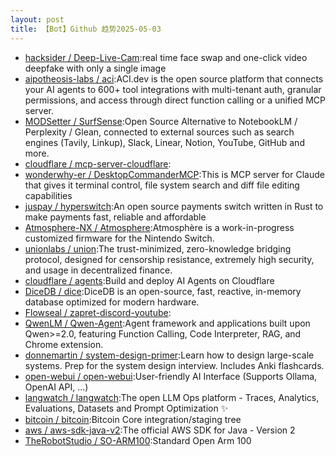 ```yaml
---
layout: post
title: 【Bot】Github 趋势2025-05-03
---
```


* [hacksider / Deep-Live-Cam](https://github.com/hacksider/Deep-Live-Cam):real time face swap and one-click video deepfake with only a single image
* [aipotheosis-labs / aci](https://github.com/aipotheosis-labs/aci):ACI.dev is the open source platform that connects your AI agents to 600+ tool integrations with multi-tenant auth, granular permissions, and access through direct function calling or a unified MCP server.
* [MODSetter / SurfSense](https://github.com/MODSetter/SurfSense):Open Source Alternative to NotebookLM / Perplexity / Glean, connected to external sources such as search engines (Tavily, Linkup), Slack, Linear, Notion, YouTube, GitHub and more.
* [cloudflare / mcp-server-cloudflare](https://github.com/cloudflare/mcp-server-cloudflare):
* [wonderwhy-er / DesktopCommanderMCP](https://github.com/wonderwhy-er/DesktopCommanderMCP):This is MCP server for Claude that gives it terminal control, file system search and diff file editing capabilities
* [juspay / hyperswitch](https://github.com/juspay/hyperswitch):An open source payments switch written in Rust to make payments fast, reliable and affordable
* [Atmosphere-NX / Atmosphere](https://github.com/Atmosphere-NX/Atmosphere):Atmosphère is a work-in-progress customized firmware for the Nintendo Switch.
* [unionlabs / union](https://github.com/unionlabs/union):The trust-minimized, zero-knowledge bridging protocol, designed for censorship resistance, extremely high security, and usage in decentralized finance.
* [cloudflare / agents](https://github.com/cloudflare/agents):Build and deploy AI Agents on Cloudflare
* [DiceDB / dice](https://github.com/DiceDB/dice):DiceDB is an open-source, fast, reactive, in-memory database optimized for modern hardware.
* [Flowseal / zapret-discord-youtube](https://github.com/Flowseal/zapret-discord-youtube):
* [QwenLM / Qwen-Agent](https://github.com/QwenLM/Qwen-Agent):Agent framework and applications built upon Qwen>=2.0, featuring Function Calling, Code Interpreter, RAG, and Chrome extension.
* [donnemartin / system-design-primer](https://github.com/donnemartin/system-design-primer):Learn how to design large-scale systems. Prep for the system design interview. Includes Anki flashcards.
* [open-webui / open-webui](https://github.com/open-webui/open-webui):User-friendly AI Interface (Supports Ollama, OpenAI API, ...)
* [langwatch / langwatch](https://github.com/langwatch/langwatch):The open LLM Ops platform - Traces, Analytics, Evaluations, Datasets and Prompt Optimization ✨
* [bitcoin / bitcoin](https://github.com/bitcoin/bitcoin):Bitcoin Core integration/staging tree
* [aws / aws-sdk-java-v2](https://github.com/aws/aws-sdk-java-v2):The official AWS SDK for Java - Version 2
* [TheRobotStudio / SO-ARM100](https://github.com/TheRobotStudio/SO-ARM100):Standard Open Arm 100
